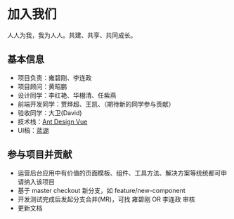 # 加入我们
人人为我，我为人人。共建、共享、共同成长。

## 基本信息
* 项目负责：雍碧刚、李连政
* 项目顾问：黄昭鹏
* 设计同学：李红艳、华栩清、任紫燕
* 前端开发同学：贾烨超、王凯、（期待新的同学参与贡献）
* 验收同学：大卫(David)
* 技术栈：[Ant Design Vue](https://vue.ant.design/docs/vue/introduce-cn/)
* UI稿：[蓝湖](https://lanhuapp.com/web/#/item/project/board?pid=153eb1a3-3453-4757-9b79-e373b6133f7d)


## 参与项目并贡献
* 运营后台应用中有价值的页面模板、组件、工具方法、解决方案等统统都可申请纳入该项目
* 基于 master checkout 新分支，如 feature/new-component
* 开发测试完成后发起分支合并(MR)，可找 雍碧刚 OR 李连政 审核
* 更新文档
